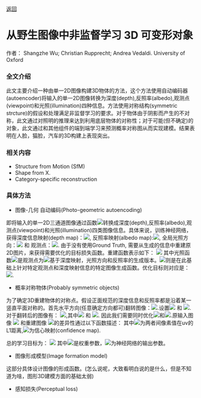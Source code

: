[返回](https://github.com/zouheq/CVPR-2020)
# 从野生图像中非监督学习 3D 可变形对象
作者： Shangzhe Wu; Christian Rupprecht; Andrea Vedaldi. University of Oxford


### 全文介绍

此文主要介绍一种由单一2D图像构建3D物体的方法，这个方法使用自动编码器(autoencoder)将输入的单一2D图像转换为深度(depth),反照率(albedo),观测点(viewpoint)和光照(illumination)四种信息。方法使用对称结构(symmetric strcture)的假设和处理满足非监督学习的要求。对于物体由于阴影而产生的不对称，此文通过对照明的推理来达到利用底层物体的对称性；对于可能(但不确定)的对象，此文通过和其他组件的端到端学习来预测概率对称图从而实现建模。结果表明在人脸，猫脸，汽车的3D构建上表现突出。

### 相关内容

- Structure  from  Motion (SfM)
- Shape from X.
- Category-specific reconstruction

### 具体方法
- 图像-几何 自动编码(Photo-geometric autoencoding)

即将输入的单一2D三通道图像通过函数<img src="https://latex.codecogs.com/gif.latex?\Omega">转换成深度(depth),反照率(albedo),观测点(viewpoint)和光照(illumination)四类图像信息。具体来说，训练神经网络，获得深度信息映射(depth map)：<img src="https://latex.codecogs.com/gif.latex?d: \Omega \rightarrow R_+">, 反照率映射(albedo map):<img src="https://latex.codecogs.com/gif.latex?a: \Omega \rightarrow R^3">, 全局光照方向：<img src="https://latex.codecogs.com/gif.latex?l \in S^2"> 和 观测点：<img src="https://latex.codecogs.com/gif.latex?w \in R^6">.
由于没有使用Ground Truth, 需要从生成的信息中重建原2D图片，来获得需要优化的目标损失函数。重建函数表示如下：
<img src="https://latex.codecogs.com/gif.latex?\hat{I} = \Pi (\Lambda(a,d,l),d,w)">
其中光照函数<img src="https://latex.codecogs.com/gif.latex?\Lambda">是观测点为<img src="https://latex.codecogs.com/gif.latex?w = 0">基于深度映射，光照方向和反照率的生成版本。<img src="https://latex.codecogs.com/gif.latex?\Pi">则是在此基础上针对特定观测点和深度映射信息的特定图像生成函数。优化目标则对应是：<img src="https://latex.codecogs.com/gif.latex?I \approx \hat{I}">.

- 概率对称物体(Probably symmetric objects)

为了确定3D重建物体的对称点。假设正面规范的深度信息和反照率都是沿着某一竖直平面对称的。首先水平方向(任意确定方向都可)翻转图像：<img src="https://latex.codecogs.com/gif.latex?[flip(a)]_{a,u,v} = a_{c,w-1-u,v}">.设置<img src="https://latex.codecogs.com/gif.latex?d \approx (flip({d}')"> 和 <img src="https://latex.codecogs.com/gif.latex?a \approx flip({a}')">.对于翻转后的图像有：
<img src="https://latex.codecogs.com/gif.latex?{\hat{I}}' = \Pi (\Lambda({a}',{d}',l),{d}',w)">,其中<img src="https://latex.codecogs.com/gif.latex?d \approx flip({d}')"> 和 <img src="https://latex.codecogs.com/gif.latex?a \approx flip({a}')">.
因此我们需要同时优化<img src="https://latex.codecogs.com/gif.latex?I \approx \hat{I}">和<img src="https://latex.codecogs.com/gif.latex?I \approx {\hat{I}}'">.原输入图像 <img src="https://latex.codecogs.com/gif.latex?I "> 和重建图像 <img src="https://latex.codecogs.com/gif.latex?\hat{I}'">的差异性通过以下函数描述：
其中<img src="https://latex.codecogs.com/gif.latex?l_{1,uv} = |\hat{I}_{uv} - I_{uv}|'">为两者间像素值在uv的L1距离,<img src="https://latex.codecogs.com/gif.latex?\sigma \in R_{+}^{W \times H}">为信心映射(confidence map).

总的学习目标为：
<img src="https://latex.codecogs.com/gif.latex?\varepsilon(\phi; I) = \L(\hat{I},I,\sigma) + \lambda_f \L({\hat{I}}',I,{\sigma}')">
其中<img src="https://latex.codecogs.com/gif.latex?\lambda_f = 0.5">是权重参数，<img src="https://latex.codecogs.com/gif.latex?(d,a,w,l,\sigma,{\sigma}') = \phi(I)">为神经网络的输出参数。


- 图像形成模型(Image formation model)

这部分具体设计图像的形成函数。(怎么说呢，大致看明白说的是什么，但是不知道为啥，图形3D建模方面的基础太弱)
- 感知损失(Perceptual loss)